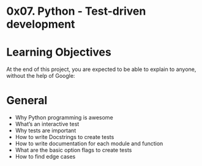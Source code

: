 # 0x07. Python - Test-driven development
# Learning Objectives
At the end of this project, you are expected to be able to explain to anyone, without the help of Google:

# General
* Why Python programming is awesome
* What’s an interactive test
* Why tests are important
* How to write Docstrings to create tests
* How to write documentation for each module and function
* What are the basic option flags to create tests
* How to find edge cases
